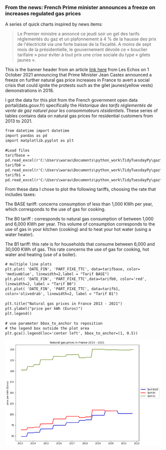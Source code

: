 ### From the news: French Prime minister announces a freeze on increases regulated gas prices

A series of quick charts inspired by news items: 


> Le Premier ministre a annoncé ce jeudi soir un gel des tarifs réglementés du gaz et un plafonnement à 4 % de la hausse des prix de l'électricité via une forte baisse de la 
> fiscalité. A moins de sept mois de la présidentielle, le gouvernement dévoile ce « bouclier tarifaire » pour éviter à tout prix une crise sociale du type « gilets jaunes ».

This is the banner header from an article [link here](https://www.lesechos.fr/economie-france/budget-fiscalite/pouvoir-dachat-jean-castex-bloque-le-prix-du-gaz-et-plafonne-la-hausse-de-lelectricite-1351018) from Les Echos on 1 October 2021 announcing that Prime Minister Jean Castex announced a freeze on further natural gas price increases in France to avert a social crisis that could ignite the protests such as the gilet jaunes(yellow vests) demonstrations in 2018. 

I got the data for this plot from the French government open data portal(data.gouv.fr) specifically the <i>Historique des tarifs réglementés de vente de gaz naturel pour les consommateurs résidentiels</i>. These series of tables contains data on natural gas prices for residential customers from 2013 to 2021. 

````
from datetime import datetime 
import pandas as pd
import matplotlib.pyplot as plt 

#Load files
tarifbase = pd.read_excel(r'C:\Users\warau\Documents\python_work\TidyTuesdayPy\gazfrance/tarifBase.xlsx')
tarifb0 = pd.read_excel(r'C:\Users\warau\Documents\python_work\TidyTuesdayPy\gazfrance\tarifB0.xlsx')
tarifb1 = pd.read_excel(r'C:\Users\warau\Documents\python_work\TidyTuesdayPy\gazfrance\tarifB1.xlsx')

````
From these data I chose to plot the following tariffs, choosing the rate that includes taxes: 

The BASE tariff: concerns consumption of less than 1,000 KWh per year, which corresponds to the use of gas for cooking. 

The B0 tariff : corresponds to natural gas consumption of between 1,000 and 6,000 KWh per year. This volume of consumption corresponds to the use of gas in your kitchen (cooking) and to heat your hot water (using a water heater).

The B1 tariff: this rate is for households that consume between 6,000 and 30,000 KWh of gas. This rate concerns the use of gas for cooking, hot water and heating (use of a boiler).

````
# multiple line plots
plt.plot( 'DATE_FIN', 'PART_FIXE_TTC', data=tarifbase, color= 'mediumblue', linewidth=2,label = "Tarif BASE")
plt.plot( 'DATE_FIN', 'PART_FIXE_TTC',data=tarifb0, color='red', linewidth=2, label = "Tarif B0")
plt.plot( 'DATE_FIN', 'PART_FIXE_TTC', data=tarifb1, color='olivedrab', linewidth=2, label = "Tarif B1")

plt.title("Natural gas prices in France 2013 - 2021")
plt.ylabel("price per kWh (Euros)")
plt.legend()

# use parameter bbox_to_anchor to reposition
# the legend box outside the plot area
plt.gca().legend(loc='center left', bbox_to_anchor=(1, 0.5))

````

![](francegasprices1.png)
